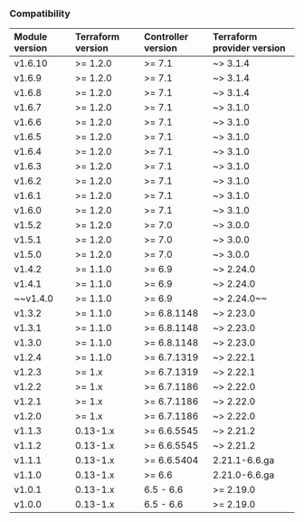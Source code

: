 ### Compatibility

| Module version | Terraform version | Controller version | Terraform provider version |
| :------------- | :---------------- | :----------------- | :------------------------- |
| v1.6.10        | >= 1.2.0          | >= 7.1             | ~> 3.1.4                   |
| v1.6.9         | >= 1.2.0          | >= 7.1             | ~> 3.1.4                   |
| v1.6.8         | >= 1.2.0          | >= 7.1             | ~> 3.1.4                   |
| v1.6.7         | >= 1.2.0          | >= 7.1             | ~> 3.1.0                   |
| v1.6.6         | >= 1.2.0          | >= 7.1             | ~> 3.1.0                   |
| v1.6.5         | >= 1.2.0          | >= 7.1             | ~> 3.1.0                   |
| v1.6.4         | >= 1.2.0          | >= 7.1             | ~> 3.1.0                   |
| v1.6.3         | >= 1.2.0          | >= 7.1             | ~> 3.1.0                   |
| v1.6.2         | >= 1.2.0          | >= 7.1             | ~> 3.1.0                   |
| v1.6.1         | >= 1.2.0          | >= 7.1             | ~> 3.1.0                   |
| v1.6.0         | >= 1.2.0          | >= 7.1             | ~> 3.1.0                   |
| v1.5.2         | >= 1.2.0          | >= 7.0             | ~> 3.0.0                   |
| v1.5.1         | >= 1.2.0          | >= 7.0             | ~> 3.0.0                   |
| v1.5.0         | >= 1.2.0          | >= 7.0             | ~> 3.0.0                   |
| v1.4.2         | >= 1.1.0          | >= 6.9             | ~> 2.24.0                  |
| v1.4.1         | >= 1.1.0          | >= 6.9             | ~> 2.24.0                  |
| ~~v1.4.0       | >= 1.1.0          | >= 6.9             | ~> 2.24.0~~                |
| v1.3.2         | >= 1.1.0          | >= 6.8.1148        | ~> 2.23.0                  |
| v1.3.1         | >= 1.1.0          | >= 6.8.1148        | ~> 2.23.0                  |
| v1.3.0         | >= 1.1.0          | >= 6.8.1148        | ~> 2.23.0                  |
| v1.2.4         | >= 1.1.0          | >= 6.7.1319        | ~> 2.22.1                  |
| v1.2.3         | >= 1.x            | >= 6.7.1319        | ~> 2.22.1                  |
| v1.2.2         | >= 1.x            | >= 6.7.1186        | ~> 2.22.0                  |
| v1.2.1         | >= 1.x            | >= 6.7.1186        | ~> 2.22.0                  |
| v1.2.0         | >= 1.x            | >= 6.7.1186        | ~> 2.22.0                  |
| v1.1.3         | 0.13-1.x          | >= 6.6.5545        | ~> 2.21.2                  |
| v1.1.2         | 0.13-1.x          | >= 6.6.5545        | ~> 2.21.2                  |
| v1.1.1         | 0.13-1.x          | >= 6.6.5404        | 2.21.1-6.6.ga              |
| v1.1.0         | 0.13-1.x          | >= 6.6             | 2.21.0-6.6.ga              |
| v1.0.1         | 0.13-1.x          | 6.5 - 6.6          | >= 2.19.0                  |
| v1.0.0         | 0.13-1.x          | 6.5 - 6.6          | >= 2.19.0                  |

